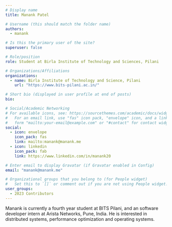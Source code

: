 ```yaml
---
# Display name
title: Manank Patel 

# Username (this should match the folder name)
authors:
  - manank

# Is this the primary user of the site?
superuser: false

# Role/position
role: Student at Birla Institute of Technology and Sciences, Pilani

# Organizations/Affiliations
organizations:
  - name: Birla Institute of Technology and Science, Pilani 
    url: "https://www.bits-pilani.ac.in/"

# Short bio (displayed in user profile at end of posts)
bio:

# Social/Academic Networking
# For available icons, see: https://sourcethemes.com/academic/docs/widgets/#icons
#   For an email link, use "fas" icon pack, "envelope" icon, and a link in the
#   form "mailto:your-email@example.com" or "#contact" for contact widget.
social:
  - icon: envelope
    icon_pack: fas
    link: mailto:manank@manank.me
  - icon: linkedin
    icon_pack: fab
    link: https://www.linkedin.com/in/manank20

# Enter email to display Gravatar (if Gravatar enabled in Config)
email: "manank@manank.me"

# Organizational groups that you belong to (for People widget)
#   Set this to `[]` or comment out if you are not using People widget.
user_groups:
  - 2023 Contributors
---
```


Manank is currently a fourth year student at BITS Pilani, and an software developer intern at Arista Networks, Pune, India. He is interested in distributed systems, performance optimization and operating systems.
